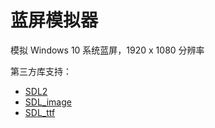 # 蓝屏模拟器

模拟 Windows 10 系统蓝屏，1920 x 1080 分辨率

第三方库支持：
+ [SDL2](https://www.libsdl.org/)
+ [SDL_image](https://www.libsdl.org/projects/SDL_image/)
+ [SDL_ttf](https://www.libsdl.org/projects/SDL_ttf/)
